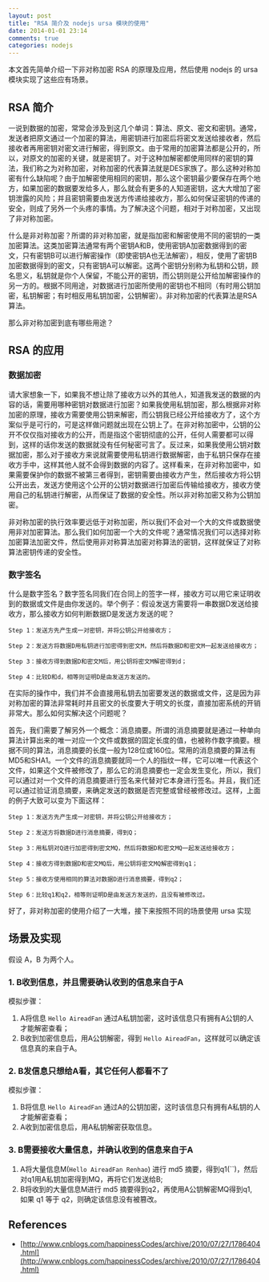 ```yaml
---
layout: post
title: "RSA 简介及 nodejs ursa 模块的使用"
date: 2014-01-01 23:14
comments: true
categories: nodejs
---
```


本文首先简单介绍一下非对称加密 RSA 的原理及应用，然后使用 nodejs 的 ursa 模块实现了这些应有场景。

## RSA 简介
一说到数据的加密，常常会涉及到这几个单词：算法、原文、密文和密钥。通常，发送者把原文通过一个加密的算法，用密钥进行加密后将密文发送给接收者，然后接收者再用密钥对密文进行解密，得到原文。由于常用的加密算法都是公开的，所以，对原文的加密的关键，就是密钥了。对于这种加解密都使用同样的密钥的算法，我们称之为对称加密，对称加密的代表算法就是DES家族了。那么这种对称加密有什么缺陷呢？由于加解密使用相同的密钥，那么这个密钥最少要保存在两个地方，如果加密的数据要发给多人，那么就会有更多的人知道密钥，这大大增加了密钥泄露的风险；并且密钥需要由发送方传递给接收方，那么如何保证密钥的传递的安全，则成了另外一个头疼的事情。为了解决这个问题，相对于对称加密，又出现了非对称加密。

什么是非对称加密？所谓的非对称加密，就是指加密和解密使用不同的密钥的一类加密算法。这类加密算法通常有两个密钥A和B，使用密钥A加密数据得到的密文，只有密钥B可以进行解密操作（即使密钥A也无法解密），相反，使用了密钥B加密数据得到的密文，只有密钥A可以解密。这两个密钥分别称为私钥和公钥，顾名思义，私钥就是你个人保留，不能公开的密钥，而公钥则是公开给加解密操作的另一方的。根据不同用途，对数据进行加密所使用的密钥也不相同（有时用公钥加密，私钥解密；有时相反用私钥加密，公钥解密）。非对称加密的代表算法是RSA算法。

那么非对称加密到底有哪些用途？

## RSA 的应用
### 数据加密
请大家想象一下，如果我不想让除了接收方以外的其他人，知道我发送的数据的内容的话，需要用哪种密钥对数据进行加密？如果我使用私钥加密，那么根据非对称加密的原理，接收方需要使用公钥来解密，而公钥我已经公开给接收方了，这个方案似乎是可行的，可是这样做问题就出现在公钥上了。在非对称加密中，公钥的公开不仅仅指对接收方的公开，而是指这个密钥彻底的公开，任何人需要都可以得到，这样的话你发送的数据就没有任何秘密可言了。反过来，如果我使用公钥对数据加密，那么对于接收方来说就需要使用私钥进行数据解密，由于私钥只保存在接收方手中，这样其他人就不会得到数据的内容了。这样看来，在非对称加密中，如果需要保护你的数据不被第三者得到，密钥需要由接收方产生，然后接收方将公钥公开出去，发送方使用这个公开的公钥对数据进行加密后传输给接收方，接收方使用自己的私钥进行解密，从而保证了数据的安全性。所以非对称加密又称为公钥加密。

非对称加密的执行效率要远低于对称加密，所以我们不会对一个大的文件或数据使用非对加密算法。那么我们如何加密一个大的文件呢？通常情况我们可以选择对称加密算法加密文件，然后使用非对称算法加密对称算法的密钥，这样就保证了对称算法密钥传递的安全性。

### 数字签名
什么是数字签名？数字签名同我们在合同上的签字一样，接收方可以用它来证明收到的数据或文件是由你发送的。举个例子：假设发送方需要将一串数据D发送给接收方，那么接收方如何判断数据D是发送方发送的呢？

    Step 1：发送方先产生成一对密钥，并将公钥公开给接收方；
    
    Step 2：发送方将数据D用私钥进行加密得到密文M，然后将数据D和密文M一起发送给接收方；
    
    Step 3：接收方得到数据D和密文M后，用公钥将密文M解密得到d；
    
    Step 4：比较D和d，相等则证明D是由发送方发送的。

在实际的操作中，我们并不会直接用私钥去加密要发送的数据或文件，这是因为非对称加密的算法非常耗时并且密文的长度要大于明文的长度，直接加密系统的开销非常大。那么如何实解决这个问题呢？

首先，我们需要了解另外一个概念：消息摘要。所谓的消息摘要就是通过一种单向算法计算出来的唯一对应一个文件或数据的固定长度的值，也被称作数字摘要。根据不同的算法，消息摘要的长度一般为128位或160位。常用的消息摘要的算法有MD5和SHA1。一个文件的消息摘要就同一个人的指纹一样，它可以唯一代表这个文件，如果这个文件被修改了，那么它的消息摘要也一定会发生变化，所以，我们可以通过对一个文件的消息摘要进行签名来代替对它本身进行签名。并且，我们还可以通过验证消息摘要，来确定发送的数据是否完整或曾经被修改过。这样，上面的例子大致可以变为下面这样：

    Step 1：发送方先产生成一对密钥，并将公钥公开给接收方；
    
    Step 2：发送方将数据D进行消息摘要，得到Q；
    
    Step 3：用私钥对Q进行加密得到密文MQ，然后将数据D和密文MQ一起发送给接收方；
    
    Step 4：接收方得到数据D和密文MQ后，用公钥将密文MQ解密得到q1；
    
    Step 5：接收方使用相同的算法对数据D进行消息摘要，得到q2；
    
    Step 6：比较q1和q2，相等则证明D是由发送方发送的，且没有被修改过。

好了，非对称加密的使用介绍了一大堆，接下来按照不同的场景使用 ursa 实现

## 场景及实现
假设 A，B 为两个人。
### 1. B收到信息，并且需要确认收到的信息来自于A
模拟步骤：
  1. A将信息 `Hello AireadFan` 通过A私钥加密，这时该信息只有拥有A公钥的人才能解密查看；
  2. B收到加密信息后，用A公钥解密，得到 `Hello AireadFan`，这样就可以确定该信息真的来自于A。
  
### 2. B发信息只想给A看，其它任何人都看不了
模拟步骤：
  1. B将信息 `Hello AireadFan` 通过A的公钥加密，这时该信息只有拥有A私钥的人才能解密查看；
  2. A收到加密信息后，用A私钥解密获取信息。

### 3. B需要接收大量信息，并确认收到的信息来自于A
  1. A将大量信息M(`Hello AireadFan Renhao`) 进行 md5 摘要，得到q1(``)，然后对q1用A私钥加密得到MQ，再将它们发送给B;
  2. B将收到的大量信息M进行 md5 摘要得到q2，再使用A公钥解密MQ得到q1, 如果 q1 等于 q2，则确定该信息没有被篡改。

## References
- [http://www.cnblogs.com/happinessCodes/archive/2010/07/27/1786404.html](http://www.cnblogs.com/happinessCodes/archive/2010/07/27/1786404.html)

